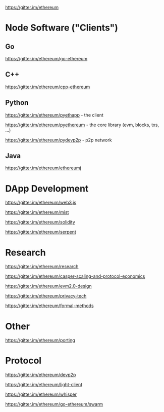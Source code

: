 https://gitter.im/ethereum

# Node Software ("Clients")

## Go

https://gitter.im/ethereum/go-ethereum

## C++ 

https://gitter.im/ethereum/cpp-ethereum

## Python 

https://gitter.im/ethereum/pyethapp - the client

https://gitter.im/ethereum/pyethereum - the core library (evm, blocks, txs, ...)

https://gitter.im/ethereum/pydevp2p - p2p network  

## Java

https://gitter.im/ethereum/ethereumj

# DApp Development

https://gitter.im/ethereum/web3.js

https://gitter.im/ethereum/mist

https://gitter.im/ethereum/solidity

https://gitter.im/ethereum/serpent

# Research

https://gitter.im/ethereum/research

https://gitter.im/ethereum/casper-scaling-and-protocol-economics

https://gitter.im/ethereum/evm2.0-design

https://gitter.im/ethereum/privacy-tech

https://gitter.im/ethereum/formal-methods

# Other

https://gitter.im/ethereum/porting

# Protocol

https://gitter.im/ethereum/devp2p

https://gitter.im/ethereum/light-client

https://gitter.im/ethereum/whisper

https://gitter.im/ethereum/go-ethereum/swarm


